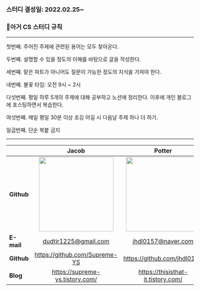 ### 스터디 결성일: 2022.02.25~

### 🥰아거 CS 스터디 규칙
---

첫번째. 주어진 주제에 관련된 용어는 모두 찾아온다.

두번째. 설명할 수 있을 정도의 이해를 바탕으로 글을 작성한다.

세번쨰. 맡은 파트가 아니어도 질문이 가능한 정도의 지식을 가져야 한다.

네번째. 불꽃 타임: 오전 9시 ~ 2시

다섯번째. 평일 하루 5개의 주제에 대해 공부하고 노션에 정리한다. 이후에 개인 블로그에 포스팅하면서 복습한다.

여섯번째. 매일 평일 30분 이상 조깅 어길 시 다음날 주제 하나 더 하기.

일곱번째. 단순 복붙 금지

---


|                | Jacob  | Potter  | Frank | Jason | 
|----------------|:--------------:|:--------------:|:--------------:|:--------------:|
| **Github**     |[<img src="https://avatars.githubusercontent.com/u/46801877?v=4" width="200px;" alt=""/>](https://github.com/Supreme-YS) | [<img src="https://avatars.githubusercontent.com/u/72914519?v=4" width="200px;" alt=""/>](https://github.com/jhdl0157) | [<img src="https://avatars.githubusercontent.com/u/58693617?v=4" width="200px;" alt=""/>](https://github.com/dhkstnaos) | [<img src="https://avatars.githubusercontent.com/u/54395509?v=4" width="200px;" alt=""/>](https://github.com/lovelyAlien) | 
| **E-mail**     | dudtjr1225@gmail.com | jhdl0157@naver.com | dhkstnaos@gmail.com | jaeseung425@gmail.com  | 
| **Github**     | https://github.com/Supreme-YS  | https://github.com/jhdl0157 | https://github.com/dhkstnaos | https://github.com/lovelyAlien| 
| **Blog**       | https://supreme-ys.tistory.com/ |https://thisisthat-it.tistory.com/ | https://crazy-horse.tistory.com/ |https://lovelyalien.tistory.com/| 
